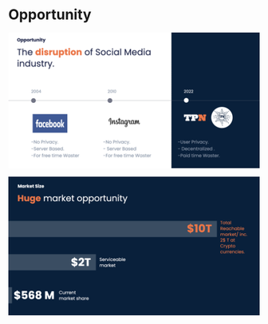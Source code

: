# Opportunity

![](<../.gitbook/assets/Screen Shot 2022-06-03 at 2.24.18 AM.png>)

![](<../.gitbook/assets/Screen Shot 2022-06-03 at 3.03.08 AM (1).png>)
